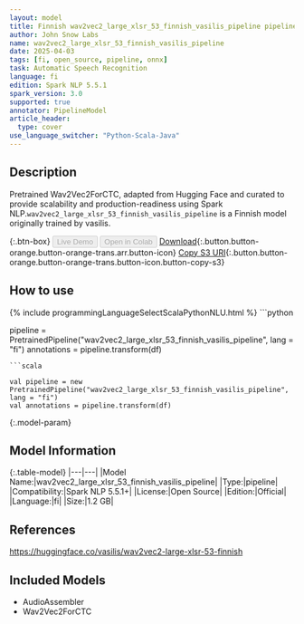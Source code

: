 ```yaml
---
layout: model
title: Finnish wav2vec2_large_xlsr_53_finnish_vasilis_pipeline pipeline Wav2Vec2ForCTC from vasilis
author: John Snow Labs
name: wav2vec2_large_xlsr_53_finnish_vasilis_pipeline
date: 2025-04-03
tags: [fi, open_source, pipeline, onnx]
task: Automatic Speech Recognition
language: fi
edition: Spark NLP 5.5.1
spark_version: 3.0
supported: true
annotator: PipelineModel
article_header:
  type: cover
use_language_switcher: "Python-Scala-Java"
---
```


## Description

Pretrained Wav2Vec2ForCTC, adapted from Hugging Face and curated to provide scalability and production-readiness using Spark NLP.`wav2vec2_large_xlsr_53_finnish_vasilis_pipeline` is a Finnish model originally trained by vasilis.

{:.btn-box}
<button class="button button-orange" disabled>Live Demo</button>
<button class="button button-orange" disabled>Open in Colab</button>
[Download](https://s3.amazonaws.com/auxdata.johnsnowlabs.com/public/models/wav2vec2_large_xlsr_53_finnish_vasilis_pipeline_fi_5.5.1_3.0_1743708153612.zip){:.button.button-orange.button-orange-trans.arr.button-icon}
[Copy S3 URI](s3://auxdata.johnsnowlabs.com/public/models/wav2vec2_large_xlsr_53_finnish_vasilis_pipeline_fi_5.5.1_3.0_1743708153612.zip){:.button.button-orange.button-orange-trans.button-icon.button-copy-s3}

## How to use



<div class="tabs-box" markdown="1">
{% include programmingLanguageSelectScalaPythonNLU.html %}
```python

pipeline = PretrainedPipeline("wav2vec2_large_xlsr_53_finnish_vasilis_pipeline", lang = "fi")
annotations =  pipeline.transform(df)   

```
```scala

val pipeline = new PretrainedPipeline("wav2vec2_large_xlsr_53_finnish_vasilis_pipeline", lang = "fi")
val annotations = pipeline.transform(df)

```
</div>

{:.model-param}
## Model Information

{:.table-model}
|---|---|
|Model Name:|wav2vec2_large_xlsr_53_finnish_vasilis_pipeline|
|Type:|pipeline|
|Compatibility:|Spark NLP 5.5.1+|
|License:|Open Source|
|Edition:|Official|
|Language:|fi|
|Size:|1.2 GB|

## References

https://huggingface.co/vasilis/wav2vec2-large-xlsr-53-finnish

## Included Models

- AudioAssembler
- Wav2Vec2ForCTC